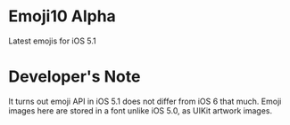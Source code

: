 Emoji10 Alpha
=============

Latest emojis for iOS 5.1

Developer's Note
=============

It turns out emoji API in iOS 5.1 does not differ from iOS 6 that much. Emoji images here are stored in a font unlike iOS 5.0, as UIKit artwork images.
